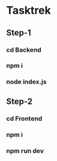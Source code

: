 # Tasktrek



## Step-1
### cd Backend 
### npm i
### node index.js



## Step-2
### cd Frontend 
### npm i
### npm run dev